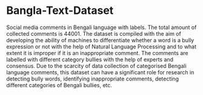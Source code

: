 # Bangla-Text-Dataset
Social media comments in Bengali language with labels.
The total amount of collected comments is 44001. The dataset is compiled with the aim of developing the ability of machines to differentiate whether a word is a bully expression or not with the help of Natural Language Processing and to what extent it is improper if it is an inappropriate comment. The comments are labelled with different category bullies with the help of experts and consensus. Due to the scarcity of data collection of categorised Bengali language comments, this dataset can have a significant role for research in detecting bully words, identifying inappropriate comments, detecting different categories of Bengali bullies, etc.
